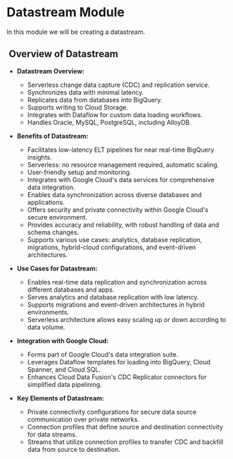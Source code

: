 # Datastream Module

In this module we will be creating a datastream.

##  Overview of Datastream

- **Datastream Overview:**
  - Serverless change data capture (CDC) and replication service.
  - Synchronizes data with minimal latency.
  - Replicates data from databases into BigQuery.
  - Supports writing to Cloud Storage.
  - Integrates with Dataflow for custom data loading workflows.
  - Handles Oracle, MySQL, PostgreSQL, including AlloyDB.

- **Benefits of Datastream:**
  - Facilitates low-latency ELT pipelines for near real-time BigQuery insights.
  - Serverless: no resource management required, automatic scaling.
  - User-friendly setup and monitoring.
  - Integrates with Google Cloud's data services for comprehensive data integration.
  - Enables data synchronization across diverse databases and applications.
  - Offers security and private connectivity within Google Cloud's secure environment.
  - Provides accuracy and reliability, with robust handling of data and schema changes.
  - Supports various use cases: analytics, database replication, migrations, hybrid-cloud configurations, and event-driven architectures.

- **Use Cases for Datastream:**
  - Enables real-time data replication and synchronization across different databases and apps.
  - Serves analytics and database replication with low latency.
  - Supports migrations and event-driven architectures in hybrid environments.
  - Serverless architecture allows easy scaling up or down according to data volume.

- **Integration with Google Cloud:**
  - Forms part of Google Cloud's data integration suite.
  - Leverages Dataflow templates for loading into BigQuery, Cloud Spanner, and Cloud SQL.
  - Enhances Cloud Data Fusion's CDC Replicator connectors for simplified data pipelining.

- **Key Elements of Datastream:**
  - Private connectivity configurations for secure data source communication over private networks.
  - Connection profiles that define source and destination connectivity for data streams.
  - Streams that utilize connection profiles to transfer CDC and backfill data from source to destination.
